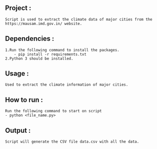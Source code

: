 ## Project :
	Script is used to extract the climate data of major cities from the https://mausam.imd.gov.in/ website.
	
## Dependencies :
	1.Run the following command to install the packages.
		- pip install -r requirements.txt
	2.Python 3 should be installed.
	
## Usage :
	Used to extract the climate information of major cities.

## How to run :
	Run the following command to start on script
	- python <file_name.py>
	
## Output :
	Script will generate the CSV file data.csv with all the data.

